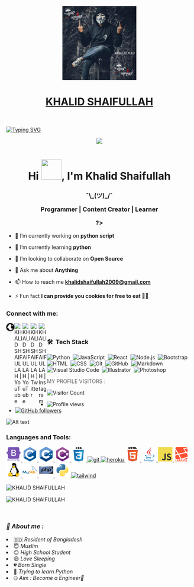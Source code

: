 <div align = "center">
  <a href="https://youtube.com/c/KhaliDTechBd1?utm_source=EKLEiJECCKjOmKnC5IiRIQ">
    <img width="200" heigth="220" src="https://github.com/KHALID-404/KHALID-404/blob/main/20221007_173731-1.jpg">
    </br>
  <h1>KHALID SHAIFULLAH </h1>
<br>
</div>

[![Typing SVG](https://readme-typing-svg.herokuapp.com?color=%23F70B10&size=27&lines=I'm+Khalid+Shaifullah;+It's+Not+A+Name+Brother;It's+A+Brand;Thank+You+Everyone+LvuAll)](https://git.io/typing-svg)
<p align="center"><img src="https://img.shields.io/badge/MADE%20IN BANGLADESH-SPAMMAR AND PROGRAMMER-green?colorA=%23ff0000&colorB=%23017e40&style=flat-square">
<h1 align="center">Hi <img src="https://github.com/KHALID-404/KHALID-404/blob/main/Wave.gif" height="55px" width="55px">, I'm Khalid Shaifullah</h1>
<h3 align="center">¯\_(ツ)_/¯

Programmer | Content Creator | Learner

?></h3>

- 🔭 I’m currently working on **python script**

- 🌱 I’m currently learning **python**

- 👯 I’m looking to collaborate on **Open Source**

- 💬 Ask me about **Anything**

- 📫 How to reach me **khalidshaifullah2009@gmail.com**

- ⚡ Fun fact **I can provide you cookies for free to eat 🍪😂**

### Connect with me:

[<img align="left" alt="khalid224466.blogspot.com" width="22px" src="https://raw.githubusercontent.com/iconic/open-iconic/master/svg/globe.svg" />][website]
[<img align="left" alt="KHALID SHAIFULLAH | YouTube" width="22px" src="https://cdn-icons-png.flaticon.com/512/124/124010.png" />][facebook]
[<img align="left" alt="KHALID SHAIFULLAH | YouTube" width="22px" src="https://cdn.jsdelivr.net/npm/simple-icons@v3/icons/youtube.svg" />][youtube]
[<img align="left" alt="KHALID SHAIFULLAH | Twitter" width="22px" src="https://cdn-icons-png.flaticon.com/512/906/906377.png" />][telegram]
[<img align="left" alt="KHALID SHAIFULLAH | Instagram" width="22px" src="https://cdn.jsdelivr.net/npm/simple-icons@v3/icons/instagram.svg" />][instagram]

<br />

### 🛠 &nbsp;Tech Stack

![Python](https://img.shields.io/badge/-Python-05122A?style=flat&logo=python)&nbsp;
![JavaScript](https://img.shields.io/badge/-JavaScript-05122A?style=flat&logo=javascript)&nbsp;
![React](https://img.shields.io/badge/-React-05122A?style=flat&logo=react)&nbsp;
![Node.js](https://img.shields.io/badge/-Node.js-05122A?style=flat&logo=node.js)&nbsp;
![Bootstrap](https://img.shields.io/badge/-Bootstrap-05122A?style=flat&logo=bootstrap&logoColor=563D7C)\
![HTML](https://img.shields.io/badge/-HTML-05122A?style=flat&logo=HTML5)&nbsp;
![CSS](https://img.shields.io/badge/-CSS-05122A?style=flat&logo=CSS3&logoColor=1572B6)&nbsp;
![Git](https://img.shields.io/badge/-Git-05122A?style=flat&logo=git)&nbsp;
![GitHub](https://img.shields.io/badge/-GitHub-05122A?style=flat&logo=github)&nbsp;
![Markdown](https://img.shields.io/badge/-Markdown-05122A?style=flat&logo=markdown)\
![Visual Studio Code](https://img.shields.io/badge/-Visual%20Studio%20Code-05122A?style=flat&logo=visual-studio-code&logoColor=007ACC)&nbsp;
![Illustrator](https://img.shields.io/badge/-Illustrator-05122A?style=flat&logo=adobe-illustrator)&nbsp;
![Photoshop](https://img.shields.io/badge/-Photoshop-05122A?style=flat&logo=adobe-photoshop)&nbsp;
<br />
> MY PROFILE VISITORS :
 
![Visitor Count](https://profile-counter.glitch.me/KHALID-404/count.svg)
 
- ![Profile views](https://gpvc.arturio.dev/KHALID-404)
- [![GitHub followers](https://img.shields.io/github/followers/KHALID-404.svg?style=social&label=Follow&maxAge=0090900)](https://github.com/KHALID-404?tab=followers)
 
![Alt text](https://camo.githubusercontent.com/bdc2bf0e7c954ae3cecff56b9712a4411a87c014780b8de8ee050f4f6a3c7b55/68747470733a2f2f696d672e736869656c64732e696f2f62616467652f57686174736170702d626c61636b3f7374796c653d666f722d7468652d6261646765266c6f676f3d7768617473617070)

<h3 align="left">Languages and Tools:</h3>
<p align="left"> <a href="https://getbootstrap.com" target="_blank"> <img src="https://raw.githubusercontent.com/devicons/devicon/master/icons/bootstrap/bootstrap-plain-wordmark.svg" alt="bootstrap" width="40" height="40"/> </a> <a href="https://www.cprogramming.com/" target="_blank"> <img src="https://raw.githubusercontent.com/devicons/devicon/master/icons/c/c-original.svg" alt="c" width="40" height="40"/> </a> <a href="https://www.w3schools.com/cpp/" target="_blank"> <img src="https://raw.githubusercontent.com/devicons/devicon/master/icons/cplusplus/cplusplus-original.svg" alt="cplusplus" width="40" height="40"/> </a> <a href="https://www.w3schools.com/cs/" target="_blank"> <img src="https://raw.githubusercontent.com/devicons/devicon/master/icons/csharp/csharp-original.svg" alt="csharp" width="40" height="40"/> </a> <a href="https://www.w3schools.com/css/" target="_blank"> <img src="https://raw.githubusercontent.com/devicons/devicon/master/icons/css3/css3-original-wordmark.svg" alt="css3" width="40" height="40"/> </a> <a href="https://git-scm.com/" target="_blank"> <img src="https://www.vectorlogo.zone/logos/git-scm/git-scm-icon.svg" alt="git" width="40" height="40"/> </a> <a href="https://heroku.com" target="_blank"> <img src="https://www.vectorlogo.zone/logos/heroku/heroku-icon.svg" alt="heroku" width="40" height="40"/> </a> <a href="https://www.w3.org/html/" target="_blank"> <img src="https://raw.githubusercontent.com/devicons/devicon/master/icons/html5/html5-original-wordmark.svg" alt="html5" width="40" height="40"/> </a> <a href="https://www.java.com" target="_blank"> <img src="https://raw.githubusercontent.com/devicons/devicon/master/icons/java/java-original.svg" alt="java" width="40" height="40"/> </a> <a href="https://developer.mozilla.org/en-US/docs/Web/JavaScript" target="_blank"> <img src="https://raw.githubusercontent.com/devicons/devicon/master/icons/javascript/javascript-original.svg" alt="javascript" width="40" height="40"/> </a> <a href="https://laravel.com/" target="_blank"> <img src="https://raw.githubusercontent.com/devicons/devicon/master/icons/laravel/laravel-plain-wordmark.svg" alt="laravel" width="40" height="40"/> </a> <a href="https://www.linux.org/" target="_blank"> <img src="https://raw.githubusercontent.com/devicons/devicon/master/icons/linux/linux-original.svg" alt="linux" width="40" height="40"/> </a> <a href="https://www.mysql.com/" target="_blank"> <img src="https://raw.githubusercontent.com/devicons/devicon/master/icons/mysql/mysql-original-wordmark.svg" alt="mysql" width="40" height="40"/> </a> <a href="https://www.php.net" target="_blank"> <img src="https://raw.githubusercontent.com/devicons/devicon/master/icons/php/php-original.svg" alt="php" width="40" height="40"/> </a> <a href="https://www.python.org" target="_blank"> <img src="https://raw.githubusercontent.com/devicons/devicon/master/icons/python/python-original.svg" alt="python" width="40" height="40"/> </a> <a href="https://tailwindcss.com/" target="_blank"> <img src="https://www.vectorlogo.zone/logos/tailwindcss/tailwindcss-icon.svg" alt="tailwind" width="40" height="40"/> </a> </p>

<p><img width="494" align="center" src="https://github-readme-stats.vercel.app/api/top-langs?username=htr-tech&show_icons=true&locale=en&layout=compact" alt="KHALID SHAIFULLAH" /></p>

<p><img align="center" src="https://github-readme-stats.vercel.app/api?username=KHALID-404&show_icons=true&locale=en" alt="KHALID SHAIFULLAH" /></p>
<br />
<h3><b><i>🤠 About me :</i></b></h3>
<li> 🇧🇩 <i>Resident of Bangladesh</i></li>
<li> 😇 <i>Muslim</i></li>
<li> 😐 <i>High School Student</i></li>
<li> 😪 <i>Love Sleeping</i></li>
<li> 💔 <i>Born Single</i></li>
<li> 🐍 <i>Trying to learn Python</i></li>
<li> 🤐 <i>Aim : Become a Engineer🙈</i></li>

[website]: https://khalid224466.blogspot.com
[facebook]: https://www.facebook.com/KHALID.CYBER.404
[youtube]: https://youtube.com/c/KhaliDTechBd1?utm_source=EKLEiJECCKjOmKnC5IiRIQ
[instagram]: https://instagram.com/khalid_vau_2009/
[telegram]: https://t.me/Khalid114433

